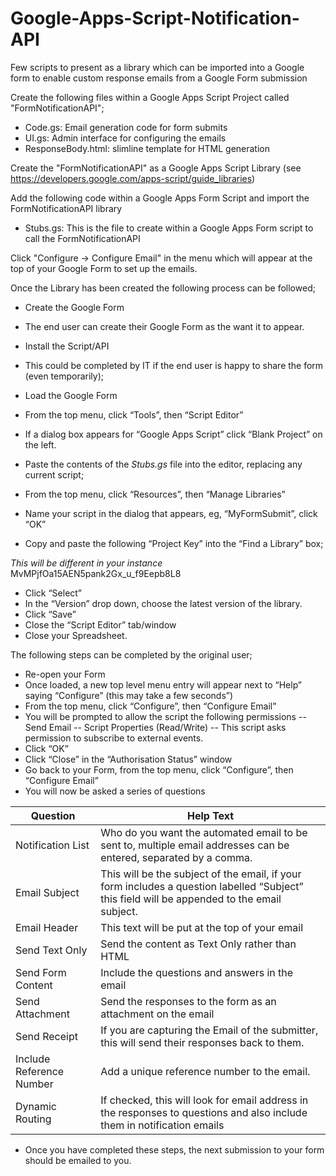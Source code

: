 Google-Apps-Script-Notification-API
===================================

Few scripts to present as a library which can be imported into a Google form to enable custom response emails from a Google Form submission

Create the following files within a Google Apps Script Project called "FormNotificationAPI";
- Code.gs: Email generation code for form submits
- UI.gs: Admin interface for configuring the emails
- ResponseBody.html: slimline template for HTML generation

Create the "FormNotificationAPI" as a Google Apps Script Library (see https://developers.google.com/apps-script/guide_libraries)

Add the following code within a Google Apps Form Script and import the FormNotificationAPI library
- Stubs.gs: This is the file to create within a Google Apps Form script to call the FormNotificationAPI

Click "Configure -> Configure Email" in the menu which will appear at the top of your Google Form to set up the emails.

Once the Library has been created the following process can be followed;

- Create the Google Form
- The end user can create their Google Form as the want it to appear.
- Install the Script/API
- This could be completed by IT if the end user is happy to share the form (even temporarily);
- Load the Google Form
- From the top menu, click “Tools”, then “Script Editor”
- If a dialog box appears for “Google Apps Script” click “Blank Project” on the left.
- Paste the contents of the *Stubs.gs* file into the editor, replacing any current script;

- From the top menu, click “Resources”, then “Manage Libraries”
- Name your script in the dialog that appears, eg, “MyFormSubmit”, click “OK”
- Copy and paste the following “Project Key” into the “Find a Library” box;

*This will be different in your instance* MvMPjfOa15AEN5pank2Gx_u_f9Eepb8L8


- Click “Select”
- In the “Version” drop down, choose the latest version of the library.
- Click “Save”
- Close the “Script Editor” tab/window
- Close your Spreadsheet.

The following steps can be completed by the original user;
- Re-open your Form
- Once loaded, a new top level menu entry will appear next to “Help” saying “Configure” (this may take a few seconds”)
- From the top menu, click “Configure”, then “Configure Email”
- You will be prompted to allow the script the following permissions
-- Send Email
-- Script Properties (Read/Write)
-- This script asks permission to subscribe to external events.
- Click “OK”
- Click “Close” in the “Authorisation Status” window
- Go back to your Form, from the top menu, click “Configure”, then “Configure Email”
- You will now be asked a series of questions


|Question|Help Text|
|----|----|
|Notification List|Who do you want the automated email to be sent to, multiple email addresses can be entered, separated by a comma.|
|Email Subject|This will be the subject of the email, if your form includes a question labelled “Subject” this field will be appended to the email subject.|
|Email Header|This text will be put at the top of your email|
|Send Text Only|Send the content as Text Only rather than HTML|
|Send Form Content|Include the questions and answers in the email|
|Send Attachment|Send the responses to the form as an attachment on the email|
|Send Receipt|If you are capturing the Email of the submitter, this will send their responses back to them.|
|Include Reference Number|Add a unique reference number to the email.|
|Dynamic Routing|If checked, this will look for email address in the responses to questions and also include them in notification emails|

- Once you have completed these steps, the next submission to your form should be emailed to you.
